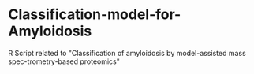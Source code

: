 # Classification-model-for-Amyloidosis
R Script related to "Classification of amyloidosis by model-assisted mass spec-trometry-based proteomics"
